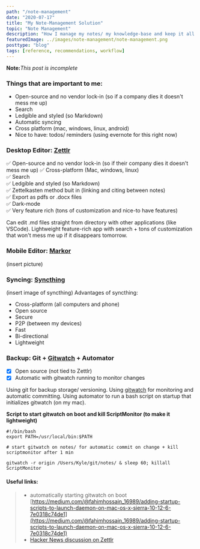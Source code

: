 ```yaml
---
path: "/note-management"
date: "2020-07-17"
title: "My Note-Management Solution"
topic: "Note Management"
description: "How I manage my notes/ my knowledge-base and keep it all synced, backed-up and (mostly) open-source!"
featuredImage: ../images/note-management/note-management.png
posttype: "blog"
tags: [reference, recommendations, workflow]
---
```

**Note:**_This post is incomplete_

### Things that are important to me:
- Open-source and no vendor lock-in (so if a company dies it doesn't mess me up)
- Search
- Ledgible and styled (so Markdown)
- Automatic syncing
- Cross platform (mac, windows, linux, android)
- Nice to have: todos/ reminders (using evernote for this right now)

### Desktop Editor:  [Zettlr](https://www.zettlr.com/)
✅ Open-source and no vendor lock-in (so if their company dies it doesn't mess me up)
✅ Cross-platform (Mac, windows, linux)  
✅ Search  
✅ Ledgible and styled (so Markdown)  
✅ Zettelkasten method buit in (linking and citing between notes)  
✅ Export as pdfs or .docx files  
✅ Dark-mode  
✅ Very feature rich (tons of customization and nice-to have features)  

Can edit .md files straight from directory with other applications (like VSCode). Lightweight feature-rich app with search + tons of customization that won't mess me up if it disappears tomorrow.

### Mobile Editor: [Markor](https://gsantner.net/project/markor.html)
(insert picture)

### Syncing: [Syncthing](https://syncthing.net/)
(insert image of syncthing)
Advantages of syncthing:
- Cross-platform (all computers and phone)
- Open source
- Secure
- P2P (between my devices)
- Fast
- Bi-directional
- Lightweight

### Backup: Git + [Gitwatch](https://github.com/gitwatch/gitwatch) + Automator
- [x] Open source (not tied to Zettlr)
- [x] Automatic with gitwatch running to monitor changes

Using git for backup storage/ versioning. Using [gitwatch](https://github.com/gitwatch/gitwatch) for monitoring and automatic committing.  Using automator to run a bash script on startup that initializes gitwatch (on my mac).

**Script to start gitwatch on boot and kill ScriptMonitor (to make it lightweight)**
```
#!/bin/bash
export PATH=/usr/local/bin:$PATH

# start gitwatch on notes/ for automatic commit on change + kill scriptmonitor after 1 min

gitwatch -r origin /Users/Kyle/git/notes/ & sleep 60; killall ScriptMonitor

```


#### Useful links:
> -  automatically starting gitwatch on boot [https://medium.com/@fahimhossain_16989/adding-startup-scripts-to-launch-daemon-on-mac-os-x-sierra-10-12-6-7e0318c74de1](https://medium.com/@fahimhossain_16989/adding-startup-scripts-to-launch-daemon-on-mac-os-x-sierra-10-12-6-7e0318c74de1)
>- [Hacker News discussion on Zettlr](https://news.ycombinator.com/item?id=23723775)



